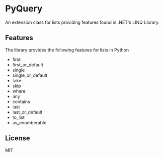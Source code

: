 # PyQuery
An extension class for lists providing features found in .NET's LINQ Library.

## Features
The library provides the following features for lists in Python

* first
* first_or_default
* single
* single_or_default
* take
* skip
* where
* any
* contains
* last
* last_or_default
* to_list
* as_enumberable

## License
MIT
